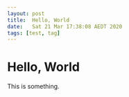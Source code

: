 ```yaml
---
layout: post
title:  Hello, World
date:   Sat 21 Mar 17:38:08 AEDT 2020
tags: [test, tag]
---
```

# Hello, World

This is something.
